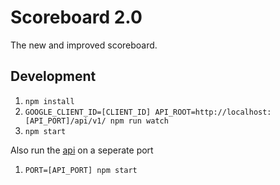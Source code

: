 # Scoreboard 2.0

The new and improved scoreboard.

## Development

1. `npm install`
2. `GOOGLE_CLIENT_ID=[CLIENT_ID] API_ROOT=http://localhost:[API_PORT]/api/v1/ npm run watch` 
3. `npm start`

Also run the [api](https://github.com/rit-sse/node-api) on a seperate port

1. `PORT=[API_PORT] npm start`
